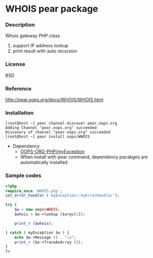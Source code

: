 # WHOIS pear package

### Description

Whois gateway PHP class

1. support IP address lookup
2. print result with auto recursion

### License

BSD

### Reference

http://pear.oops.org/docs/WHOIS/WHOIS.html

### Installation

```shell
[root@host ~] pear channel-discover pear.oops.org
Adding Channel "pear.oops.org" succeeded
Discovery of channel "pear.oops.org" succeeded
[root@host ~] pear install oops/WHOIS
```

* Dependency
  * [OOPS-ORG-PHP/myException](https://github.com/OOPS-ORG-PHP/myException)
  * When install with pear command, dependency pacakges are automatically installed.

### Sample codes

```php
<?php
require_once 'WHOIS.php';
set_error_handler ('myException::myErrorHandler');

try {
    $w = new oops\WHOIS;
    $whois = $w->lookup ($argv[1]);

    print_r ($whois);

} catch ( myException $e ) {
    echo $e->Message () . "\n";
    print_r ($e->TraceAsArray ());
}
?>
```
